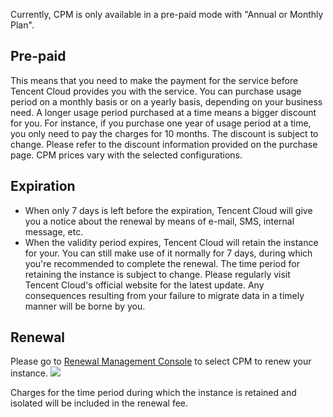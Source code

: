 Currently, CPM is only available in a pre-paid mode with "Annual or Monthly Plan".

## Pre-paid
This means that you need to make the payment for the service before Tencent Cloud provides you with the service. You can purchase usage period on a monthly basis or on a yearly basis, depending on your business need. A longer usage period purchased at a time means a bigger discount for you. For instance, if you purchase one year of usage period at a time, you only need to pay the charges for 10 months. The discount is subject to change. Please refer to the discount information provided on the purchase page. CPM prices vary with the selected configurations.

## Expiration
- When only 7 days is left before the expiration, Tencent Cloud will give you a notice about the renewal by means of e-mail, SMS, internal message, etc.
- When the validity period expires, Tencent Cloud will retain the instance for your. You can still make use of it normally for 7 days, during which you're recommended to complete the renewal. The time period for retaining the instance is subject to change. Please regularly visit Tencent Cloud's official website for the latest update. Any consequences resulting from your failure to migrate data in a timely manner will be borne by you.

## Renewal
Please go to [Renewal Management Console](//console.qcloud.com/account/renewal) to select CPM to renew your instance.
![](http://mccdn.qcloud.com/static/img/89796a3919392ce878c975ebe614af64/image.png)

Charges for the time period during which the instance is retained and isolated will be included in the renewal fee.


